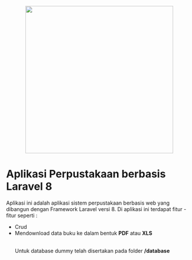 <p align="center"><a href="https://laravel.com" target="_blank"><img src="https://raw.githubusercontent.com/laravel/art/master/logo-lockup/5%20SVG/2%20CMYK/1%20Full%20Color/laravel-logolockup-cmyk-red.svg" width="400"></a></p>

<h1>Aplikasi Perpustakaan berbasis Laravel 8</h1>
<p>Aplikasi ini adalah aplikasi sistem perpustakaan berbasis web yang dibangun dengan Framework Laravel versi 8. Di aplikasi ini terdapat fitur - fitur seperti :
    <ul>
        <li>Crud</li>
        <li>Mendownload data buku ke dalam bentuk <b>PDF</b> atau <b>XLS</b>
    </li>
 <br>
        <p>Untuk database dummy telah disertakan pada folder <b>/database</b>
